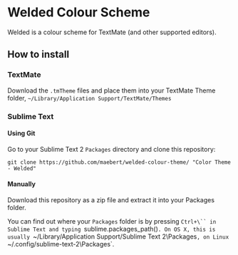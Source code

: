 Welded Colour Scheme
====================

Welded is a colour scheme for TextMate (and other supported editors).

## How to install

### TextMate

Download the `.tmTheme` files and place them into your TextMate Theme folder, `~/Library/Application Support/TextMate/Themes`

### Sublime Text

#### Using Git

Go to your Sublime Text 2 `Packages` directory and clone this repository:

    git clone https://github.com/maebert/welded-colour-theme/ "Color Theme - Welded"

#### Manually

Download this repository as a zip file and extract it into your Packages folder.

You can find out where your `Packages` folder is by pressing `Ctrl+\`` in Sublime Text and typing `sublime.packages_path()`. On OS X, this is usually `~/Library/Application Support/Sublime Text 2\Packages`, on Linux `~/.config/sublime-text-2\Packages`.

